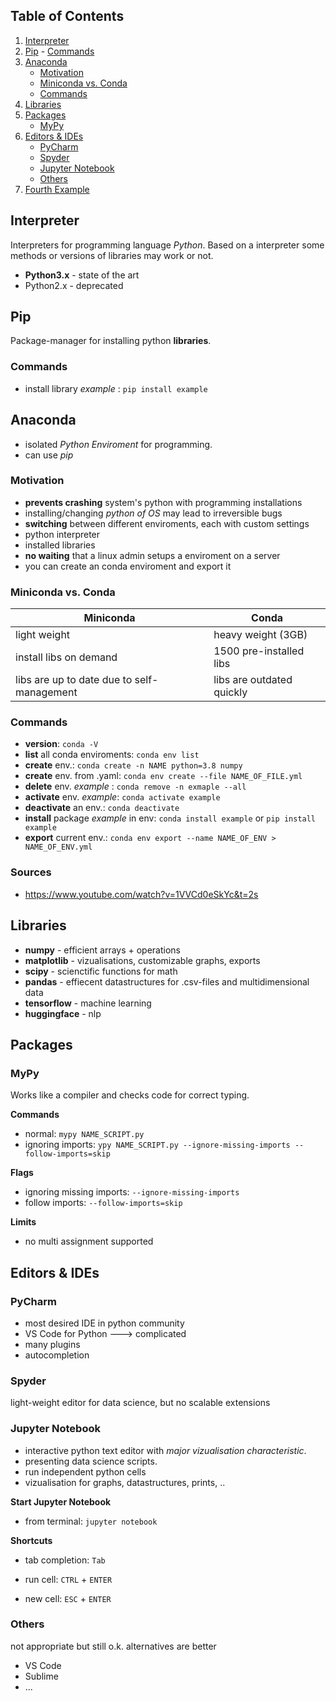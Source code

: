 
## Table of Contents
1.  [Interpreter](#Interpreter)
1. [Pip](#Pip)
	 	- [Commands](#Commands)
1.  [Anaconda](#Anaconda)
	- [Motivation](#Motivation)
	- [Miniconda vs. Conda](#Miniconda_vs._Conda)
	- [Commands](#Commands)
1. [Libraries](#Libraries)
1. [Packages](#Packages)
	- [MyPy](#MyPy)
1. [Editors & IDEs](#Editors_&_IDEs)
	- [PyCharm](#PyCharm)
	- [Spyder](#Spyder)
	- [Jupyter Notebook](#Jupyter_Notebook)
	- [Others](#Others)
1.  [Fourth Example](#fourth-examplehttpwwwfourthexamplecom)

  

## Interpreter
Interpreters for programming language *Python*.
Based on a interpreter some methods or versions of libraries may work or not.

-  **Python3.x** - state of the art
- Python2.x - deprecated

## Pip
Package-manager for installing python **libraries**.

### Commands
- install library *example* : `pip install example`

## Anaconda
- isolated *Python Enviroment* for programming.
- can use *pip*
 
### Motivation
-  **prevents crashing** system's python with programming installations
- installing/changing *python of OS* may lead to irreversible bugs
-  **switching** between different enviroments, each with custom settings
- python interpreter
- installed libraries
-  **no waiting** that a linux admin setups a enviroment on a server
- you can create an conda enviroment and export it

### Miniconda vs. Conda
| Miniconda | Conda |
|--|--|
| light weight | heavy weight (3GB) |
| install libs on demand| 1500 pre-installed libs|
| libs are up to date due to self-management| libs are outdated quickly|

### Commands
-  **version**: `conda -V`
-  **list** all conda enviroments: `conda env list`
-  **create** env.: `conda create -n NAME python=3.8 numpy`
-  **create** env. from .yaml: `conda env create --file NAME_OF_FILE.yml`
-  **delete** env. *example* : `conda remove -n exmaple --all`
-  **activate** env. *example*: `conda activate example`
-  **deactivate** an env.: `conda deactivate`
-  **install** package *example* in env: `conda install example` or `pip install example`
-  **export** current env.: `conda env export --name NAME_OF_ENV > NAME_OF_ENV.yml`

### Sources
- https://www.youtube.com/watch?v=1VVCd0eSkYc&t=2s
  
## Libraries
- **numpy** - efficient arrays + operations
- **matplotlib** - vizualisations, customizable graphs, exports
- **scipy** - scienctific functions for math 
- **pandas** - effiecent datastructures for .csv-files and multidimensional data
- **tensorflow** - machine learning
- **huggingface** - nlp 

## Packages
### MyPy
Works like a compiler and checks code for correct typing.

**Commands**
- normal: `mypy NAME_SCRIPT.py`
- ignoring imports: `ypy NAME_SCRIPT.py --ignore-missing-imports --follow-imports=skip`

**Flags**
 - ignoring missing imports: `--ignore-missing-imports`
 - follow imports: `--follow-imports=skip` 
 
 **Limits**
 - no multi assignment supported

## Editors & IDEs

### PyCharm
- most desired IDE in python community
- VS Code for Python
	---> complicated
- many plugins
- autocompletion

  

### Spyder
light-weight editor for data science, but no scalable extensions
  
 
### Jupyter Notebook
- interactive python text editor with *major vizualisation characteristic*.
- presenting data science scripts.
- run independent python cells
- vizualisation for graphs, datastructures, prints, ..

  

**Start Jupyter Notebook**

- from terminal: `jupyter notebook`

  

**Shortcuts**

- tab completion: `Tab`

- run cell: `CTRL` + `ENTER`

- new cell: `ESC` + `ENTER`

  
  
### Others
not appropriate but still o.k. alternatives are better
- VS Code
- Sublime
- ... 

